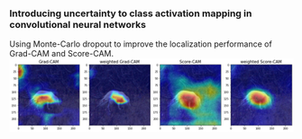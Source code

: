 ### Introducing uncertainty to class activation mapping in convolutional neural networks
Using Monte-Carlo dropout to improve the localization performance of Grad-CAM and Score-CAM.
![Example CAM image (general image)](images/example.png)
